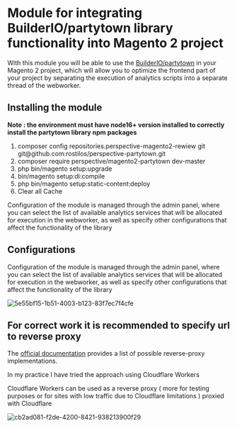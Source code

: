<h1>Module for integrating  BuilderIO/partytown library functionality into Magento 2 project</h1>
With this module you will be able to use the <a href="https://partytown.builder.io/">BuilderIO/partytown</a> in your Magento 2 project, which will allow you to optimize the frontend part of your project by separating the execution of analytics scripts into a separate thread of the webworker.

<h2>Installing the module</h2>
<p>
  <b>Note : the environment must have node16+ version installed to correctly install the partytown library npm packages</b>
</p>
<ol>
  <li>composer config repositories.perspective-magento2-rewiew git git@github.com:rostilos/perspective-partytown.git</li>
  <li>composer require perspective/magento2-partytown dev-master</li>
  <li>php bin/magento setup:upgrade</li>
  <li>bin/magento setup:di:compile</li>  
  <li>php bin/magento setup:static-content:deploy</li>
  <li>Clear all Cache</li>
</ol>

<p>Configuration of the module is managed through the admin panel, where you can select the list of available analytics services that will be allocated for execution in the webworker, as well as specify other configurations that affect the functionality of the library
</p>

<h2>Configurations</h2>
<p>Configuration of the module is managed through the admin panel, where you can select the list of available analytics services that will be allocated for execution in the webworker, as well as specify other configurations that affect the functionality of the library
</p>

![5e55bf15-1b51-4003-b123-83f7ec7f4cfe](https://github.com/rostilos/perspective-partytown/assets/85498741/c18cc971-2ff3-4457-a6d2-7830d09cb57d)

<h2>For correct work it is recommended to specify url to reverse proxy</h2>
<p>The <a href="https://partytown.builder.io/proxying-requests">official documentation</a> provides a list of possible reverse-proxy implementations.</p>
<p>In my practice I have tried the approach using Cloudflare Workers</p>

<p>Cloudflare Workers can be used as a reverse proxy ( more for testing purposes or for sites with low traffic due to Cloudflare limitations ) proxied with Cloudflare </p>

![cb2ad081-f2de-4200-8421-938213900f29](https://github.com/rostilos/perspective-partytown/assets/85498741/b661604c-392e-4e0e-a98b-54fb776c7e92)
